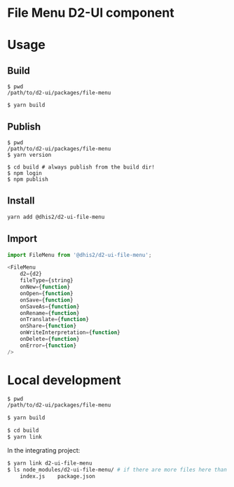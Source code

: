 # File Menu D2-UI component

# Usage

## Build

```
$ pwd
/path/to/d2-ui/packages/file-menu

$ yarn build
```

## Publish

```
$ pwd
/path/to/d2-ui/packages/file-menu
$ yarn version

$ cd build # always publish from the build dir!
$ npm login
$ npm publish
```

## Install

```sh
yarn add @dhis2/d2-ui-file-menu
```

## Import

```js
import FileMenu from '@dhis2/d2-ui-file-menu';

<FileMenu
    d2={d2}
    fileType={string}
    onNew={function}
    onOpen={function}
    onSave={function}
    onSaveAs={function}
    onRename={function}
    onTranslate={function}
    onShare={function}
    onWriteInterpretation={function}
    onDelete={function}
    onError={function}
/>
```

# Local development

```sh
$ pwd
/path/to/d2-ui/packages/file-menu

$ yarn build

$ cd build
$ yarn link
```

In the integrating project:

```sh
$ yarn link d2-ui-file-menu
$ ls node_modules/d2-ui-file-menu/ # if there are more files here than below you did not link from the build dir!
    index.js    package.json
```
